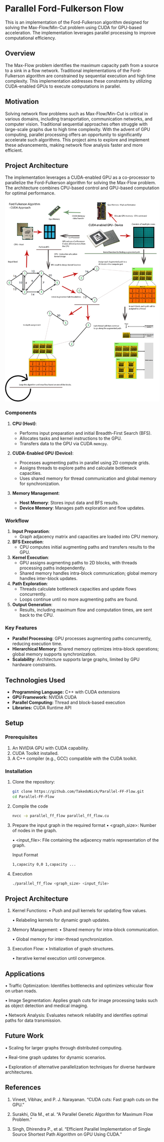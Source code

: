 # Parallel Ford-Fulkerson Flow

This is an implementation of the Ford-Fulkerson algorithm designed for solving the Max-Flow/Min-Cut problem using CUDA for GPU-based acceleration. The implementation leverages parallel processing to improve computational efficiency.

## Overview

The Max-Flow problem identifies the maximum capacity path from a source to a sink in a flow network. Traditional implementations of the Ford-Fulkerson algorithm are constrained by sequential execution and high time complexity. This implementation addresses these constraints by utilizing CUDA-enabled GPUs to execute computations in parallel.

## Motivation

Solving network flow problems such as Max-Flow/Min-Cut is critical in various domains, including transportation, communication networks, and computer vision. Traditional sequential approaches often struggle with large-scale graphs due to high time complexity. With the advent of GPU computing, parallel processing offers an opportunity to significantly accelerate such algorithms. This project aims to explore and implement these advancements, making network flow analysis faster and more efficient.

## Project Architecture

The implementation leverages a CUDA-enabled GPU as a co-processor to parallelize the Ford-Fulkerson algorithm for solving the Max-Flow problem. The architecture combines CPU-based control and GPU-based computation for optimal performance.

![Architechture](imgs/Architecture%20Diagram.jpg)

### Components

1. **CPU (Host)**:
   - Performs input preparation and initial Breadth-First Search (BFS).
   - Allocates tasks and kernel instructions to the GPU.
   - Transfers data to the GPU via CUDA `memcpy`.

2. **CUDA-Enabled GPU (Device)**:
   - Processes augmenting paths in parallel using 2D compute grids.
   - Assigns threads to explore paths and calculate bottleneck capacities.
   - Uses shared memory for thread communication and global memory for synchronization.

3. **Memory Management**:
   - **Host Memory**: Stores input data and BFS results.
   - **Device Memory**: Manages path exploration and flow updates.

### Workflow

1. **Input Preparation**:
   - Graph adjacency matrix and capacities are loaded into CPU memory.
2. **BFS Execution**:
   - CPU computes initial augmenting paths and transfers results to the GPU.
3. **Kernel Execution**:
   - GPU assigns augmenting paths to 2D blocks, with threads processing paths independently.
   - Shared memory handles intra-block communication; global memory handles inter-block updates.
4. **Path Exploration**:
   - Threads calculate bottleneck capacities and update flows concurrently.
   - Loops continue until no more augmenting paths are found.
5. **Output Generation**:
   - Results, including maximum flow and computation times, are sent back to the CPU.

### Key Features

- **Parallel Processing**: GPU processes augmenting paths concurrently, reducing execution time.
- **Hierarchical Memory**: Shared memory optimizes intra-block operations; global memory supports synchronization.
- **Scalability**: Architecture supports large graphs, limited by GPU hardware constraints.


## Technologies Used

- **Programming Language:** C++ with CUDA extensions
- **GPU Framework:** NVIDIA CUDA
- **Parallel Computing:** Thread and block-based execution
- **Libraries:** CUDA Runtime API

## Setup

### Prerequisites

1. An NVIDIA GPU with CUDA capability.
2. CUDA Toolkit installed.
3. A C++ compiler (e.g., GCC) compatible with the CUDA toolkit.

### Installation

1. Clone the repository:
   ```bash
   git clone https://github.com/TakedoNick/Parallel-FF-Flow.git
   cd Parallel-FF-Flow
   ```

2. Compile the code
   ```bash
   nvcc -o parallel_ff_flow parallel_ff_flow.cu
   ```

3. Prepare the input graph in the required format
   	•	<graph_size>: Number of nodes in the graph.
   
	  •	<input_file>: File containing the adjacency matrix representation of the graph.

    Input Format
   ```bash
   1,capacity 0,0 1,capacity ...
   ```

4. Execution
   ```bash
   ./parallel_ff_flow <graph_size> <input_file>
   ```

## Project Architecture

 1.	Kernel Functions:
	•	Push and pull kernels for updating flow values.

	•	Relabeling kernels for dynamic graph updates.
	
 2.	Memory Management:
	•	Shared memory for intra-block communication.

	•	Global memory for inter-thread synchronization.

 3.	Execution Flow:
	•	Initialization of graph structures.

	•	Iterative kernel execution until convergence.

## Applications
	
 •	Traffic Optimization: Identifies bottlenecks and optimizes vehicular flow on urban roads.

 •	Image Segmentation: Applies graph cuts for image processing tasks such as object detection and medical imaging.

 •	Network Analysis: Evaluates network reliability and identifies optimal paths for data transmission.

## Future Work
	
 •	Scaling for larger graphs through distributed computing.

 •	Real-time graph updates for dynamic scenarios.

 •	Exploration of alternative parallelization techniques for diverse hardware architectures.

## References
	
 1.	Vineet, Vibhav, and P. J. Narayanan. “CUDA cuts: Fast graph cuts on the GPU.”
	
 2.	Surakhi, Ola M., et al. “A Parallel Genetic Algorithm for Maximum Flow Problem.”
	
 3.	Singh, Dhirendra P., et al. “Efficient Parallel Implementation of Single Source Shortest Path Algorithm on GPU Using CUDA.”
